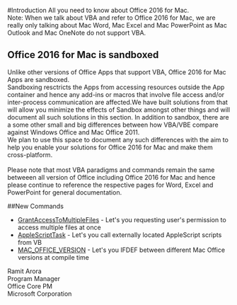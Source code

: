 #Introduction
All you need to know about Office 2016 for Mac. <br>
Note: When we talk about VBA and refer to Office 2016 for Mac, we are really only talking about Mac Word, Mac Excel and Mac PowerPoint as Mac Outlook and Mac OneNote do not support VBA. 

## Office 2016 for Mac is sandboxed
Unlike other versions of Office Apps that support VBA, Office 2016 for Mac Apps are sandboxed.<br>
Sandboxing resctricts the Apps from accessing resources outside the App container and hence any add-ins or macros that involve file access and/or inter-process communication are affected.We have built solutions from that will allow you minimize the effects of Sandbox amongst other things and will document all such solutions in this section. In addition to sandbox, there are a some other small and big differences between how VBA/VBE compare against Windows Office and Mac Office 2011.<br>
We plan to use this space to document any such differences with the aim to help you enable your solutions for Office 2016 for Mac and make them cross-platform. <br> <br>
Please note that most VBA paradigms and commands remain the same betweeen all version of Office including Office 2016 for Mac and hence please continue to reference the respective pages for Word, Excel and PowerPoint for general documentation.

##New Commands

* [GrantAccessToMultipleFiles](GrantAccessToMultipleFiles.md) - Let's you requesting user's permission to access multiple files at once
* [AppleScriptTask](AppleScriptTask.md) - Let's you call externally located AppleScript scripts from VB
* [MAC_OFFICE_VERSION](MacOfficeVersion.md) - Let's you IFDEF between different Mac Office versions at compile time


Ramit Arora<br>
Program Manager<br>
Office Core PM<br>
Microsoft Corporation
